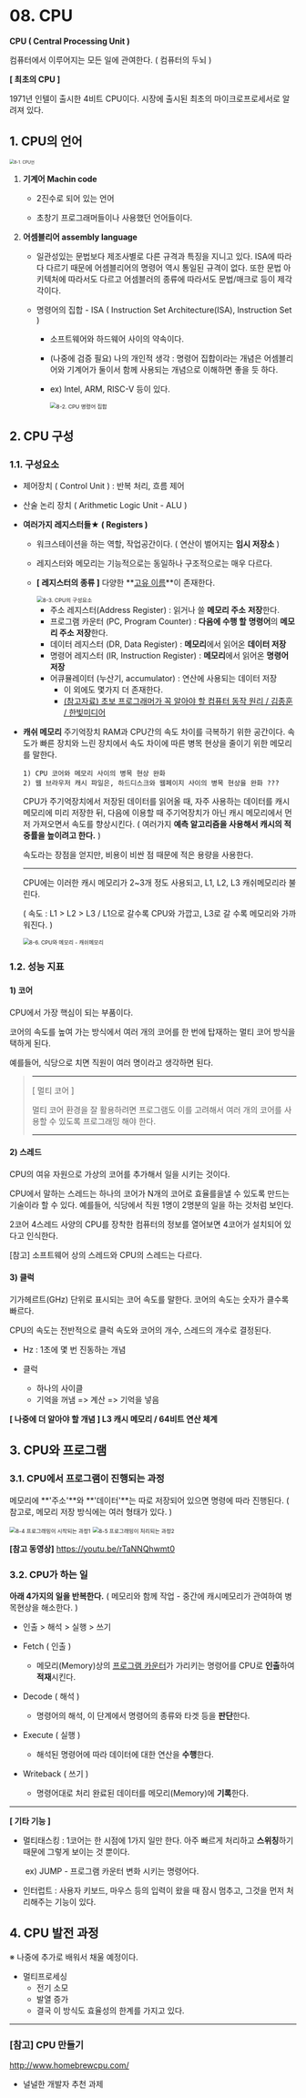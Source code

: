 # 08. CPU

**CPU ( Central Processing Unit )**

컴퓨터에서 이루어지는 모든 일에 관여한다. ( 컴퓨터의 두뇌 )



**[ 최초의 CPU ]**

1971년 인텔이 출시한 4비트 CPU이다. 
시장에 출시된 최초의 마이크로프로세서로 알려져 있다.





## **1. CPU의 언어** 

<img src="./assets/8-1.%20CPU%EC%96%B8-1681462229195-3.png" alt="8-1. CPU언" style="zoom:50%;" />



1. **기계어 Machin code** 

   * 2진수로 되어 있는 언어 

   * 초창기 프로그래머들이나 사용했던 언어들이다.

2. **어셈블리어 assembly language**

   * 일관성있는 문법보다 제조사별로 다른 규격과 특징을 지니고 있다.
      ISA에 따라 다 다르기 때문에 어셈블리어의 명령어 역시 통일된 규격이 없다. 또한 문법 아키텍처에 따라서도 다르고 어셈블러의 종류에 따라서도 문법/매크로 등이 제각각이다.
      
   * 명령어의 집합 - ISA ( Instruction Set Architecture(ISA), Instruction Set )
      * 소프트웨어와 하드웨어 사이의 약속이다. 
      
      * (나중에 검증 필요) 나의 개인적 생각 : 명령어 집합이라는 개념은 어셈블리어와 기계어가 둘이서 함께 사용되는 개념으로 이해하면 좋을 듯 하다. 
      
      * ex) Intel, ARM, RISC-V 등이 있다.
      
        <img src="./assets/8-2.%20CPU%20%EB%AA%85%EB%A0%B9%EC%96%B4%20%EC%A7%91%ED%95%A9.png" alt="8-2. CPU 명령어 집합" style="zoom: 67%;" />







## 2. CPU 구성

### 1.1. 구성요소

* 제어장치 ( Control Unit ) : 반복 처리, 흐름 제어

* 산술 논리 장치 ( Arithmetic Logic Unit - ALU )

* **여러가지 레지스터들★ ( Registers )**

  * 워크스테이션을 하는 역할, 작업공간이다. 
    ( 연산이 벌어지는 **임시 저장소** )
    
  * 레지스터와 메모리는 기능적으로는 동일하나 구조적으로는 매우 다르다.

  * **[ 레지스터의 종류 ]**
    다양한 **<u>고유 이름</u>**이 존재한다.
    
    <img src="./assets/8-3.%20CPU%EC%9D%98%20%EA%B5%AC%EC%84%B1%EC%9A%94%EC%86%8C.png" alt="8-3. CPU의 구성요소" style="zoom: 67%;" />
    
    * 주소 레지스터(Address Register) : 읽거나 쓸 **메모리 주소** **저장**한다.
    * 프로그램 카운터 (PC, Program Counter) : **다음에 수행 할** **명령어**의 **메모리 주소** **저장**한다.
    * 데이터 레지스터 (DR, Data Register) : **메모리**에서 읽어온 **데이터 저장**
    * 명령어 레지스터 (IR, Instruction Register) : **메모리**에서 읽어온 **명령어 저장**
    * 어큐뮬레이터 (누산기, accumulator) : 연산에 사용되는 데이터 저장
      * 이 외에도 몇가지 더 존재한다.
      * <u>(참고자료) 초보 프로그래머가 꼭 알아야 할 컴퓨터 동작 원리 / 김종훈 / 한빛미디어</u>

* **캐쉬 메모리** 
  주기억장치 RAM과 CPU간의 속도 차이를 극복하기 위한 공간이다.
  속도가 빠른 장치와 느린 장치에서 속도 차이에 따른 병목 현상을 줄이기 위한 메모리를 말한다.

  ```text
  1) CPU 코어와 메모리 사이의 병목 현상 완화
  2) 웹 브라우저 캐시 파일은, 하드디스크와 웹페이지 사이의 병목 현상을 완화 ???
  ```

  CPU가 주기억장치에서 저장된 데이터를 읽어올 때, 자주 사용하는 데이터를 캐시 메모리에 미리 저장한 뒤, 다음에 이용할 때 주기억장치가 아닌 캐시 메모리에서 먼저 가져오면서 속도를 향상시킨다. ( 여러가지 **예측 알고리즘을 사용해서 캐시의 적중률을 높이려고 한다.** )

  속도라는 장점을 얻지만, 비용이 비싼 점 때문에 적은 용량을 사용한다.

  ---

  CPU에는 이러한 캐시 메모리가 2~3개 정도 사용되고, L1, L2, L3 캐쉬메모리라 불린다.

  ( 속도 : L1 > L2 > L3 / L1으로 갈수록 CPU와 가깝고, L3로 갈 수록 메모리와 가까워진다. )

  <img src="./assets/8-6.%20CPU%EC%99%80%20%EB%A9%94%EB%AA%A8%EB%A6%AC%20-%20%EC%BA%90%EC%89%AC%EB%A9%94%EB%AA%A8%EB%A6%AC.png" alt="8-6. CPU와 메모리 - 캐쉬메모리" style="zoom:67%;" />

### 1.2. 성능 지표

#### 1) 코어

CPU에서 가장 핵심이 되는 부품이다.

코어의 속도를 높여 가는 방식에서 여러 개의 코어를 한 번에 탑재하는 멀티 코어 방식을 택하게 된다.

예를들어, 식당으로 치면 직원이 여러 명이라고 생각하면 된다.

> ---
>
> [ 멀티 코어 ]
>
> 멀티 코어 환경을 잘 활용하려면 프로그램도 이를 고려해서 여러 개의 코어를 사용할 수 있도록 프로그래밍 해야 한다.
>
> ---



#### 2) 스레드

CPU의 여유 자원으로 가상의 코어를 추가해서 일을 시키는 것이다.

CPU에서 말하는 스레드는 하나의 코어가 N개의 코어로 효율를을낼 수 있도록 만드는 기술이라 할 수 있다.
예를들어, 식당에서 직원 1명이 2명분의 일을 하는 것처럼 보인다.

2코어 4스레드 사양의 CPU를 장착한 컴퓨터의 정보를 열어보면 4코어가 설치되어 있다고 인식한다.

[참고] 소프트웨어 상의 스레드와 CPU의 스레드는 다르다.



#### 3) 클럭

기가헤르트(GHz) 단위로 표시되는 코어 속도를 말한다.
코어의 속도는 숫자가 클수록 빠르다. 

CPU의 속도는 전반적으로 클럭 속도와 코어의 개수, 스레드의 개수로 결정된다.

* Hz : 1초에 몇 번 진동하는 개념

* 클럭
  * 하나의 사이클
  * 기억을 꺼냄 => 계산 => 기억을 넣음



**[ 나중에 더 알아야 할 개념 ] L3 캐시 메모리 / 64비트 연산 체계**







## 3. CPU와 프로그램

### 3.1. CPU에서 프로그램이 진행되는 과정

메모리에 **'주소'**와 **'데이터'**는 따로 저장되어 있으면 명령에 따라 진행된다. 
( 참고로, 메모리 저장 방식에는 여러 형태가 있다. )

<img src="./assets/8-4%20%ED%94%84%EB%A1%9C%EA%B7%B8%EB%9E%98%EB%B0%8D%EC%9D%B4%20%EC%8B%9C%EC%9E%91%EB%90%98%EB%8A%94%20%EA%B3%BC%EC%A0%951.png" alt="8-4 프로그래밍이 시작되는 과정1" style="zoom: 67%;" />

<img src="./assets/8-5%20%ED%94%84%EB%A1%9C%EA%B7%B8%EB%9E%98%EB%B0%8D%EC%9D%B4%20%EC%B2%98%EB%A6%AC%EB%90%98%EB%8A%94%20%EA%B3%BC%EC%A0%952.png" alt="8-5 프로그래밍이 처리되는 과정2" style="zoom:67%;" />



**[참고 동영상]** https://youtu.be/rTaNNQhwmt0









### 3.2. CPU가 하는 일

**아래 4가지의 일을 반복한다.**
( 메모리와 함께 작업 - 중간에 캐시메모리가 관여하여 병목현상을 해소한다. )

* 인출 > 해석 > 실행 > 쓰기

* Fetch ( 인출 )
  * 메모리(Memory)상의 <u>프로그램 카운터</u>가 가리키는 명령어를 CPU로 **인출**하여 **적재**시킨다.
* Decode ( 해석 )
  * 명령어의 해석, 이 단계에서 명령어의 종류와 타겟 등을 **판단**한다.
* Execute ( 실행 )
  * 해석된 명령어에 따라 데이터에 대한 연산을 **수행**한다.
* Writeback ( 쓰기 )
  * 명령어대로 처리 완료된 데이터를 메모리(Memory)에 **기록**한다.

---

**[ 기타 기능 ]**

* 멀티태스킹 : 1코어는 한 시점에 1가지 일만 한다. 
                                          아주 빠르게 처리하고 **스위칭**하기 때문에 그렇게 보이는 것 뿐이다. 

  ​					   ex) JUMP - 프로그램 카운터 변화 시키는 명령어다.

* 인터럽트 : 사용자 키보드, 마우스 등의 입력이 왔을 때 잠시 멈추고, 그것을 먼저 처리해주는 기능이 있다.







## 4. CPU 발전 과정

※ 나중에 추가로 배워서 채울 예정이다.

* 멀티프로세싱
  * 전기 소모
  * 발열 증가
  * 결국 이 방식도 효율성의 한계를 가지고 있다.







---



### [참고] CPU 만들기

http://www.homebrewcpu.com/

- 널널한 개발자 추천 과제
